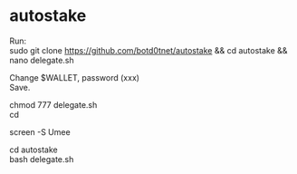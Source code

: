 # autostake

Run:</br>
sudo git clone https://github.com/botd0tnet/autostake && cd autostake && nano delegate.sh</br>

Change $WALLET, password (xxx) </br>
Save.</br>

chmod 777 delegate.sh</br>
cd

screen -S Umee

cd autostake</br>
  bash delegate.sh<br/>

